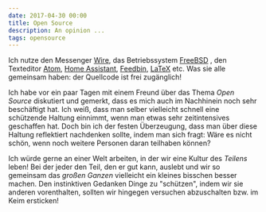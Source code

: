 ```yaml
---
date: 2017-04-30 00:00
title: Open Source
description: An opinion ...
tags: opensource
---
```


Ich nutze den Messenger [Wire](https://wire.com/), das Betriebssystem [FreeBSD](https://www.freebsd.org) , den Texteditor [Atom](https://atom.io), [Home Assistant](https://home-assistant.io), [Feedbin](https://feedbin.com), [LaTeX](http://www.latex-project.org) etc.
Was sie alle gemeinsam haben: der Quellcode ist frei zugänglich!

Ich habe vor ein paar Tagen mit einem Freund über das Thema *Open Source* diskutiert und gemerkt, dass es mich auch im Nachhinein noch sehr beschäftigt hat.
Ich weiß, dass man selber vielleicht schnell eine schützende Haltung einnimmt, wenn man etwas sehr zeitintensives geschaffen hat.
Doch bin ich der festen Überzeugung, dass man über diese Haltung reflektiert nachdenken sollte, indem man sich fragt: Wäre es nicht schön, wenn noch weitere Personen daran teilhaben können?

Ich würde gerne an einer Welt arbeiten, in der wir eine Kultur des *Teilens* leben!
Bei der jeder den Teil, den er gut kann, auslebt und wir so gemeinsam das *großen Ganzen* vielleicht ein kleines bisschen besser machen.
Den instinktiven Gedanken Dinge zu "schützen", indem wir sie anderen vorenthalten, sollten wir hingegen versuchen abzuschalten bzw. im Keim ersticken!
